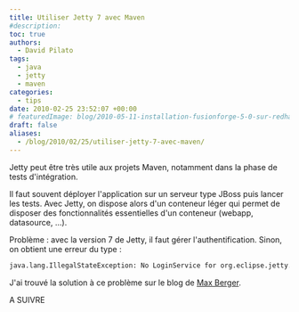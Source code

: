 ```yaml
---
title: Utiliser Jetty 7 avec Maven
#description: 
toc: true
authors:
  - David Pilato
tags:
  - java
  - jetty
  - maven
categories:
  - tips
date: 2010-02-25 23:52:07 +00:00
# featuredImage: blog/2010-05-11-installation-fusionforge-5-0-sur-redhat-5/maforge.png
draft: false
aliases:
  - /blog/2010/02/25/utiliser-jetty-7-avec-maven/
---
```


Jetty peut être très utile aux projets Maven, notamment dans la phase de tests d'intégration.

Il faut souvent déployer l'application sur un serveur type JBoss puis lancer les tests. Avec Jetty, on dispose alors d'un conteneur léger qui permet de disposer des fonctionnalités essentielles d'un conteneur (webapp, datasource, ...).

<!-- more -->

Problème : avec la version 7 de Jetty, il faut gérer l'authentification. Sinon, on obtient une erreur du type :

```txt
java.lang.IllegalStateException: No LoginService for org.eclipse.jetty.security.authentication.BasicAuthenticator@4095c5ec in ConstraintSecurityHandler@28f52a14@
```

J'ai trouvé la solution à ce problème sur le blog de [Max Berger](http://blog.max.berger.name/2010/02/jetty-7-maven-plugin-authentication.html).

A SUIVRE
